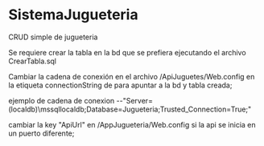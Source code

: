# SistemaJugueteria
CRUD simple de jugueteria

Se requiere crear la tabla en la bd que se prefiera ejecutando el archivo CrearTabla.sql

Cambiar la cadena de conexión en el archivo /ApiJuguetes/Web.config 
en la etiqueta connectionString de <connectionStrings> para apuntar a la bd y tabla creada;

ejemplo de cadena de conexion
--"Server=(localdb)\mssqllocaldb;Database=Jugueteria;Trusted_Connection=True;"

cambiar la key "ApiUrl" en /AppJugueteria/Web.config si la api se inicia en un puerto diferente; 
